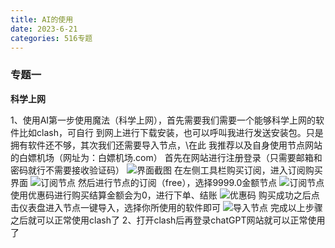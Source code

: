 ```yaml
---
title: AI的使用
date: 2023-6-21
categories: 516专题
---
```


### 专题一

**科学上网**

1、使用AI第一步使用魔法（科学上网），首先需要我们需要一个能够科学上网的软件比如clash，可自行
到网上进行下载安装，也可以呼叫我进行发送安装包。只是拥有软件还不够，其次我们还需要导入节点，\在此
我推荐以及自身使用节点网站的白嫖机场（网址为：白嫖机场.com）
首先在网站进行注册登录（只需要邮箱和密码就行不需要接收验证码）
![界面截图](https://s2.loli.net/2023/06/21/kZPMw7oVY2HiAWG.png)
在左侧工具栏购买订阅，进入订阅购买界面
![订阅节点](https://s2.loli.net/2023/06/21/E5keGaoxH1YZOUq.png)
然后进行节点的订阅（free），选择9999.0金额节点
![订阅节点](https://s2.loli.net/2023/06/21/Lzradnt7N4XKPTp.png)
使用优惠码进行购买结算金额会为0，进行下单、结账
![优惠码](https://s2.loli.net/2023/06/21/9WtOwTMyc8dqxjP.png)
购买成功之后点击仪表盘进入节点一键导入，选择你所使用的软件即可
![导入节点](https://s2.loli.net/2023/06/21/v8u7pNKVZLyYrUS.png)
完成以上步骤之后就可以正常使用clash了
2、打开clash后再登录chatGPT网站就可以正常使用了
